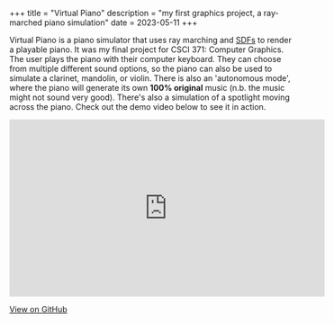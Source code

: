 +++
title = "Virtual Piano"
description = "my first graphics project, a ray-marched piano simulation"
date = 2023-05-11
+++

Virtual Piano is a piano simulator that uses ray marching and [SDFs](https://iquilezles.org/articles/distfunctions/) to render a playable piano. It was my final project for CSCI 371: Computer Graphics. The user plays the piano with their computer keyboard. They can choose from multiple different sound options, so the piano can also be used to simulate a clarinet, mandolin, or violin. There is also an 'autonomous mode', where the piano will generate its own **100% original** music (n.b. the music might not sound very good). There's also a simulation of a spotlight moving across the piano. Check out the demo video below to see it in action.

<iframe width="560" height="315" src="https://www.youtube.com/embed/Sdg41HuUpaM?si=uGHV8rrx_dXFDjug" title="YouTube video player" frameborder="0" allow="accelerometer; autoplay; clipboard-write; encrypted-media; gyroscope; picture-in-picture; web-share" allowfullscreen></iframe>

[View on GitHub](https://github.com/ladmeyer/virtual-piano)